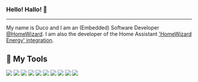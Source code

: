 ### Hello! Hallo! 👋
---
My name is Duco and I am an (Embedded) Software Developer [@HomeWizard](https://www.homewizard.nl). I am also the developer of the Home Assistant ['HomeWizard Energy' integration](https://github.com/DCSBL/ha-homewizard-energy).

## 🔧 My Tools
![](https://img.shields.io/badge/OS-macOS-informational?style=flat&logo=apple&logoColor=white&color=2bbc8a)
![](https://img.shields.io/badge/Editor-VS_Code-informational?style=flat&logo=visual-studio-code&logoColor=white&color=2bbc8a)
![](https://img.shields.io/badge/Code-Python-informational?style=flat&logo=python&logoColor=white&color=2bbc8a)
![](https://img.shields.io/badge/Code-C-informational?style=flat&logo=c&logoColor=white&color=2bbc8a)
![](https://img.shields.io/badge/Code-C++-informational?style=flat&logo=c%2B%2B&logoColor=white&color=2bbc8a)
![](https://img.shields.io/badge/Code-JS-informational?style=flat&logo=javascript&logoColor=white&color=2bbc8a)
![](https://img.shields.io/badge/Shell-ZSH-informational?style=flat&logo=gnu-bash&logoColor=white&color=2bbc8a)
![](https://img.shields.io/badge/Tools-Docker-informational?style=flat&logo=docker&logoColor=white&color=2bbc8a)
![](https://img.shields.io/badge/Social-Slack-informational?style=flat&logo=slack&logoColor=white&color=2bbc8a)
![](https://img.shields.io/badge/Social-Discord-informational?style=flat&logo=discord&logoColor=white&color=2bbc8a)
